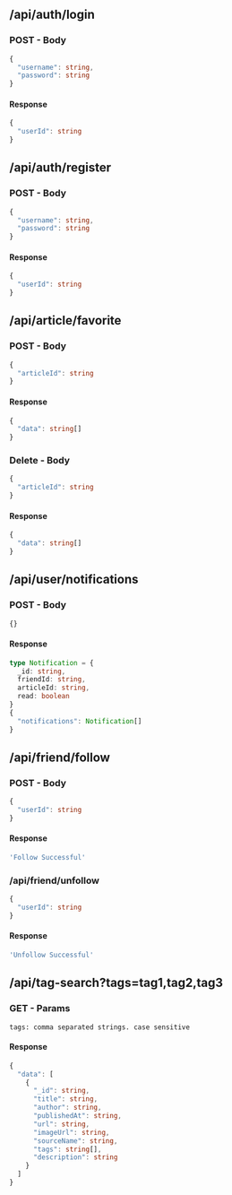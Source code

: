 
## /api/auth/login

### POST - Body
```typescript
{
  "username": string,
  "password": string
}
```

#### Response
```typescript
{
  "userId": string
}
```

## /api/auth/register

### POST - Body
```typescript
{
  "username": string,
  "password": string
}
```

#### Response
```typescript
{
  "userId": string
}
```




## /api/article/favorite

### POST - Body
```typescript
{
  "articleId": string
}
```

#### Response
```typescript
{
  "data": string[]
}
```

### Delete - Body
```typescript
{
  "articleId": string
}
```

#### Response
```typescript
{
  "data": string[]
}
```



## /api/user/notifications

### POST - Body
```typescript
{}
```

#### Response
```typescript
type Notification = {
  _id: string,
  friendId: string,
  articleId: string,
  read: boolean
}
{
  "notifications": Notification[]
}
```


## /api/friend/follow

### POST - Body
```typescript
{
  "userId": string
}
```

#### Response
```typescript
'Follow Successful'
```

### /api/friend/unfollow
```typescript
{
  "userId": string
}
```

#### Response
```typescript
'Unfollow Successful'
```


## /api/tag-search?tags=tag1,tag2,tag3

### GET - Params
```
tags: comma separated strings. case sensitive

```
#### Response
```typescript
{
  "data": [
    {
      "_id": string,
      "title": string,
      "author": string,
      "publishedAt": string,
      "url": string,
      "imageUrl": string,
      "sourceName": string,
      "tags": string[],
      "description": string
    }
  ]
}
```
